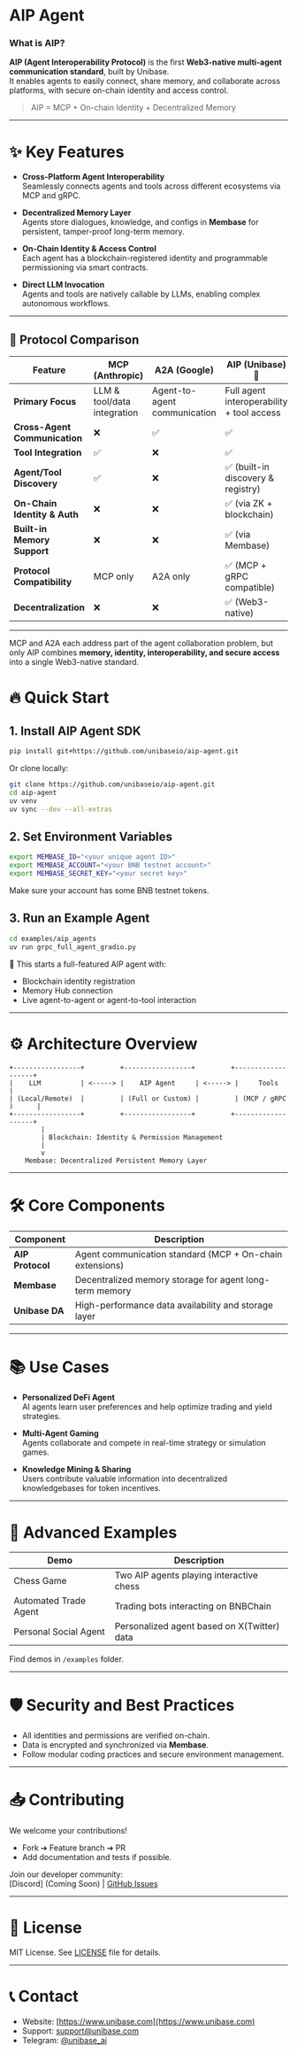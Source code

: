 # AIP Agent

### What is AIP?

**AIP (Agent Interoperability Protocol)** is the first **Web3-native multi-agent communication standard**, built by Unibase.  
It enables agents to easily connect, share memory, and collaborate across platforms, with secure on-chain identity and access control.

> AIP = MCP + On-chain Identity + Decentralized Memory

---

# ✨ Key Features

- **Cross-Platform Agent Interoperability**  
Seamlessly connects agents and tools across different ecosystems via MCP and gRPC.

- **Decentralized Memory Layer**  
Agents store dialogues, knowledge, and configs in **Membase** for persistent, tamper-proof long-term memory.

- **On-Chain Identity & Access Control**  
Each agent has a blockchain-registered identity and programmable permissioning via smart contracts.

- **Direct LLM Invocation**  
Agents and tools are natively callable by LLMs, enabling complex autonomous workflows.

---

## 🧩 Protocol Comparison

| Feature                            | **MCP** (Anthropic)                     | **A2A** (Google)                      | **AIP** (Unibase) 🚀 |
|------------------------------------|----------------------------------------|--------------------------------------|----------------------|
| **Primary Focus**                  | LLM & tool/data integration            | Agent-to-agent communication         | Full agent interoperability + tool access |
| **Cross-Agent Communication**      | ❌                                     | ✅                                   | ✅                               |
| **Tool Integration**               | ✅                                     | ❌                                   | ✅                               |
| **Agent/Tool Discovery**           | ✅                                     | ❌                                   | ✅ (built-in discovery & registry) |
| **On-Chain Identity & Auth**       | ❌                                     | ❌                                   | ✅ (via ZK + blockchain)         |
| **Built-in Memory Support**        | ❌                                     | ❌                                   | ✅ (via Membase)                 |
| **Protocol Compatibility**         | MCP only                               | A2A only                            | ✅ (MCP + gRPC compatible)       |
| **Decentralization**               | ❌                                     | ❌                                   | ✅ (Web3-native)                 |

---

MCP and A2A each address part of the agent collaboration problem, but only AIP combines **memory, identity, interoperability, and secure access** into a single Web3-native standard.

# 🔥 Quick Start

## 1. Install AIP Agent SDK

```bash
pip install git+https://github.com/unibaseio/aip-agent.git
```

Or clone locally:

```bash
git clone https://github.com/unibaseio/aip-agent.git
cd aip-agent
uv venv
uv sync --dev --all-extras
```

## 2. Set Environment Variables

```bash
export MEMBASE_ID="<your unique agent ID>"
export MEMBASE_ACCOUNT="<your BNB testnet account>"
export MEMBASE_SECRET_KEY="<your secret key>"
```

Make sure your account has some BNB testnet tokens.

## 3. Run an Example Agent

```bash
cd examples/aip_agents
uv run grpc_full_agent_gradio.py
```

🎯 This starts a full-featured AIP agent with:

- Blockchain identity registration
- Memory Hub connection
- Live agent-to-agent or agent-to-tool interaction

---

# ⚙️ Architecture Overview

```
+-----------------+         +-----------------+         +-------------------+
|    LLM          | <-----> |    AIP Agent     | <-----> |     Tools          |
| (Local/Remote)  |         | (Full or Custom) |         | (MCP / gRPC )      |
+-----------------+         +-----------------+         +-------------------+
        |
        | Blockchain: Identity & Permission Management
        |
        v
    Membase: Decentralized Persistent Memory Layer
```

---

# 🛠️ Core Components

| Component        | Description                                              |
|------------------|-----------------------------------------------------------|
| **AIP Protocol**  | Agent communication standard (MCP + On-chain extensions) |
| **Membase**      | Decentralized memory storage for agent long-term memory   |
| **Unibase DA**   | High-performance data availability and storage layer      |

---

# 📚 Use Cases

- **Personalized DeFi Agent**  
  AI agents learn user preferences and help optimize trading and yield strategies.

- **Multi-Agent Gaming**  
  Agents collaborate and compete in real-time strategy or simulation games.

- **Knowledge Mining & Sharing**  
  Users contribute valuable information into decentralized knowledgebases for token incentives.

---

# 🚀 Advanced Examples

| Demo                  | Description                             |
|------------------------|-----------------------------------------|
| Chess Game             | Two AIP agents playing interactive chess |
| Automated Trade Agent  | Trading bots interacting on BNBChain    |
| Personal Social Agent  | Personalized agent based on X(Twitter) data |

Find demos in `/examples` folder.

---

# 🛡 Security and Best Practices

- All identities and permissions are verified on-chain.
- Data is encrypted and synchronized via **Membase**.
- Follow modular coding practices and secure environment management.

---

# 📥 Contributing

We welcome your contributions!

- Fork ➔ Feature branch ➔ PR
- Add documentation and tests if possible.

Join our developer community:  
[Discord] (Coming Soon) | [GitHub Issues](https://github.com/unibaseio/aip-agent/issues)

---

# 📜 License

MIT License. See [LICENSE](./LICENSE) file for details.

---

# 📞 Contact

- Website: [https://www.unibase.com](https://www.unibase.com)
- Support: <support@unibase.com>
- Telegram: [@unibase_ai](https://t.me/unibase_ai)
